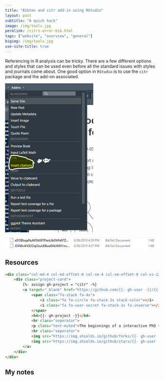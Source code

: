 ```yaml
---
title: "Bibtex and citr add-in using RStudio"
layout: post
subtitle: "A quick hack"
image: /img/tools.jpg
permlink: /citr1-error-bib.html
tags: ["website", "overview", "general"]
bigimg: /img/tools.jpg
use-site-title: true
---
```


Referencing in R analysis can be tricky. There are a few different options and styles that can be used even before all the standard issues with styles and journals come about. One good option in `RStudio` is to use the `citr` package and the add-on associated.

![1565090897567](./img/citr-r-addins.png)

![1565091802854](./img/extra-citr-bib-files.png)

## Resources

```html
<div class="col-md-4 col-md-offset-0 col-sm-4 col-sm-offset-0 col-xs-12 col-xs-offset-0 text-center">
    <div class="project-card">
        {%- assign gh-project = "citr" -%}
        <a target="_blank" href="https://github.com/{{- gh-user -}}/{{- gh-project -}}" class="project-link" title="Go to Github Poject Page">
            <span class="fa-stack fa-4x">
                <i class="fa fa-circle fa-stack-2x stack-color"></i>
                <i class="fa fa-user-secret fa-stack-1x fa-inverse"></i>
            </span>
            <h4>{{- gh-project -}}</h4>
            <hr class="seperator">
            <p class="text-muted">The beginnings of a interactive PhD thesis using Markdown. </p>
            <hr class="seperator">
            <img src="https://img.shields.io/github/forks/{{- gh-user -}}/{{- gh-project -}}.svg?style=social&label=Fork" alt="Github" title="Github Forks">
            <img src="https://img.shields.io/github/stars/{{- gh-user -}}/{{- gh-project -}}.svg?style=social&label=Stars" alt="Github" title="Github Stars">
        </a>
    </div>
</div>
```



## My notes

